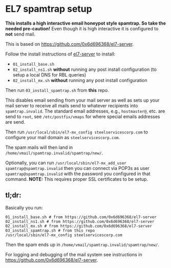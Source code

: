 # EL7 spamtrap setup

**This installs a high interactive email honeypot style spamtrap. So take the needed pre-caution!** Even though
it is high interactive it is configured to **not** send mail.

This is based on <https://github.com/0x6d696368/el7-server>.

Follow the install instructions of [el7-server](https://github.com/0x6d696368/el7-server) to install:

- `01_install_base.sh`
- `02_install_ns1.sh` **without** running any post install configuration (to setup a local DNS for RBL queries)
- `02_install_mx.sh` **without** running any post install configuration

Then run `03_install_spamtrap.sh` from **this** repo.

This disables email sending from your mail server as well as sets up your mail server to receive all mails send to whatever recipients into `spamtrap.invalid`. The standard email addresses, e.g., `hostmaster@`, etc. are send to `root`, see `/etc/postfix/vmaps` for where special emails addresses are send.

Then run `/usr/local/sbin/el7-mx_config steelservicescorp.com` to configure your mail domain as `steelservicescorp.com`.

The spam mails will then land in `/home/vmail/spamtrap.invalid/spamtrap/new/`.

Optionally, you can run `/usr/local/sbin/el7-mx_add_user spamtrap@spamtrap.invalid`
then you can connect via POP3s as user `spamtrap@spamtrap.invalid` with the password you configured in that command.
**NOTE:** This requires proper SSL certificates to be setup.

## tl;dr:

Basically you run:

```
01_install_base.sh # from https://github.com/0x6d696368/el7-server
02_install_ns1.sh # from https://github.com/0x6d696368/el7-server
02_install_mx.sh # from https://github.com/0x6d696368/el7-server
03_install_spamtrap.sh # from this repo
/usr/local/sbin/el7-mx_config steelservicescorp.com
```

Then the spam ends up in `/home/vmail/spamtrap.invalid/spamtrap/new/`.

For logging and debugging of the mail system see instructions in <https://github.com/0x6d696368/el7-server>.



